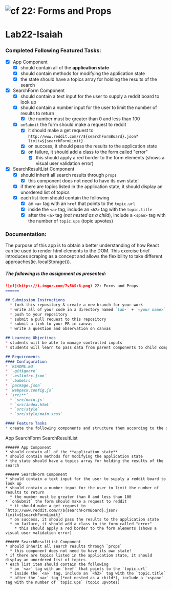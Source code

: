 ![cf](https://i.imgur.com/7v5ASc8.png) 22: Forms and Props
======

# Lab22-Isaiah

### Completed Following Featured Tasks:
+ [x] App Component
  * [x] should contain all of the **application state**
  * [x] should contain methods for modifying the application state
  * [x] the state should have a topics array for holding the results of the search

+ [x] SearchForm Component
  * [x] should contain a text input for the user to supply a reddit board to look up
  * [x] should contain a number input for the user to limit the number of results to return
    * [x] the number must be greater than 0 and less than 100
  * [x] `onSubmit` the form should make a request to reddit
    * [x] it should make a get request to `http://www.reddit.com/r/${searchFormBoard}.json?limit=${searchFormLimit}`
    * [x] on success, it should pass the results to the application state
    * [x] on failure, it should add a class to the form called "error"
      * [x] this should apply a red border to the form elements (shows a visual user validation error)

+ [x] SearchResultList Component
  * [x] should inherit all search results through `props`
    * [x] this component does not need to have its own state!
  * [x] if there are topics listed in the application state, it should display an unordered list of topics
  * [x] each list item should contain the following
    * [x] an `<a>` tag with an `href` that points to the `topic.url`
    * [x] inside the `<a>` tag, include an `<h2>` tag with the `topic.title`
    * [x] after the `<a>` tag (*not nested as a child*), include a `<span>` tag with the number of `topic.ups` (topic upvotes)

### Documentation:
The purpose of this app is to obtain a better understanding of how React can be used to render html elements to the DOM. This exercise brief introduces scraping as a concept and allows the flexibility to take different approaches(ie. localStorage()).

##### The following is the assignment as presented:

```md
![cf](https://i.imgur.com/7v5ASc8.png) 22: Forms and Props
======

## Submission Instructions
  * fork this repository & create a new branch for your work
  * write all of your code in a directory named `lab-` + `<your name>` **e.g.** `lab-susan`
  * push to your repository
  * submit a pull request to this repository
  * submit a link to your PR in canvas
  * write a question and observation on canvas

## Learning Objectives  
* students will be able to manage controlled inputs
* students will learn to pass data from parent components to child components through the use of `props`

## Requirements  
#### Configuration  
* `README.md`
* `.gitignore`
* `.eslintrc.json`
* `.babelrc`
* `package.json`
* `webpack.config.js`
* `src/**`
  * `src/main.js`
  * `src/index.html`
  * `src/style`
  * `src/style/main.scss`

#### Feature Tasks
* create the following components and structure them according to the diagram below:
```
App
 SearchForm
 SearchResultList
```
###### App Component
* should contain all of the **application state**
* should contain methods for modifying the application state
* the state should have a topics array for holding the results of the search

###### SearchForm Component
* should contain a text input for the user to supply a reddit board to look up
* should contain a number input for the user to limit the number of results to return
  * the number must be greater than 0 and less than 100
* `onSubmit` the form should make a request to reddit
  * it should make a get request to `http://www.reddit.com/r/${searchFormBoard}.json?limit=${searchFormLimit}`
  * on success, it should pass the results to the application state
  * on failure, it should add a class to the form called "error"
    * this should apply a red border to the form elements (shows a visual user validation error)

###### SearchResultList Component
* should inherit all search results through `props`
  * this component does not need to have its own state!
* if there are topics listed in the application state, it should display an unordered list of topics
* each list item should contain the following
  * an `<a>` tag with an `href` that points to the `topic.url`
  * inside the `<a>` tag, include an `<h2>` tag with the `topic.title`
  * after the `<a>` tag (*not nested as a child*), include a `<span>` tag with the number of `topic.ups` (topic upvotes)
```
